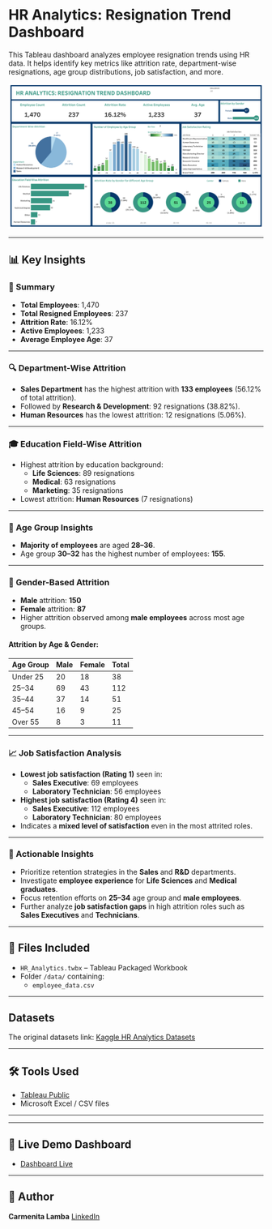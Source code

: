 # HR Analytics: Resignation Trend Dashboard

This Tableau dashboard analyzes employee resignation trends using HR data. It helps identify key metrics like attrition rate, department-wise resignations, age group distributions, job satisfaction, and more.

![Dashboard Screenshot](Assets/HR%20ANALYTICS%20DASHBOARD.png)


---

## 📊 Key Insights

### 📌 Summary
- **Total Employees**: 1,470  
- **Total Resigned Employees**: 237  
- **Attrition Rate**: 16.12%  
- **Active Employees**: 1,233  
- **Average Employee Age**: 37  

---

### 🔍 Department-Wise Attrition
- **Sales Department** has the highest attrition with **133 employees** (56.12% of total attrition).
- Followed by **Research & Development**: 92 resignations (38.82%).
- **Human Resources** has the lowest attrition: 12 resignations (5.06%).

---

### 🎓 Education Field-Wise Attrition
- Highest attrition by education background:
  - **Life Sciences**: 89 resignations
  - **Medical**: 63 resignations
  - **Marketing**: 35 resignations
- Lowest attrition: **Human Resources** (7 resignations)

---

### 👥 Age Group Insights
- **Majority of employees** are aged **28–36**.
- Age group **30–32** has the highest number of employees: **155**.

---

### 🚻 Gender-Based Attrition
- **Male** attrition: **150**  
- **Female** attrition: **87**  
- Higher attrition observed among **male employees** across most age groups.

#### Attrition by Age & Gender:
| Age Group | Male | Female | Total |
|-----------|------|--------|-------|
| Under 25  | 20   | 18     | 38    |
| 25–34     | 69   | 43     | 112   |
| 35–44     | 37   | 14     | 51    |
| 45–54     | 16   | 9      | 25    |
| Over 55   | 8    | 3      | 11    |

---

### 📈 Job Satisfaction Analysis
- **Lowest job satisfaction (Rating 1)** seen in:
  - **Sales Executive**: 69 employees
  - **Laboratory Technician**: 56 employees
- **Highest job satisfaction (Rating 4)** seen in:
  - **Sales Executive**: 112 employees
  - **Laboratory Technician**: 80 employees
- Indicates a **mixed level of satisfaction** even in the most attrited roles.

---

### 📌 Actionable Insights
- Prioritize retention strategies in the **Sales** and **R&D** departments.
- Investigate **employee experience** for **Life Sciences** and **Medical graduates**.
- Focus retention efforts on **25–34** age group and **male employees**.
- Further analyze **job satisfaction gaps** in high attrition roles such as **Sales Executives** and **Technicians**.


---

## 📁 Files Included
- `HR_Analytics.twbx` – Tableau Packaged Workbook
- Folder `/data/` containing:
  - `employee_data.csv`

---

## Datasets
The original datasets link: [Kaggle HR Analytics Datasets](https://www.kaggle.com/datasets/pavansubhasht/ibm-hr-analytics-attrition-dataset)

---

## 🛠 Tools Used
- [Tableau Public](https://public.tableau.com/)
- Microsoft Excel / CSV files

---

---

## 🔗 Live Demo Dashboard
- [Dashboard Live](https://public.tableau.com/views/HR_Analytics_17506748515120/HRANALYTICSDASHBOARD?:language=en-US&publish=yes&:sid=&:redirect=auth&:display_count=n&:origin=viz_share_link)

---

## 📌 Author
**Carmenita Lamba**
[LinkedIn](https://www.linkedin.com/in/carmenita-lamba-6a7555220/)

